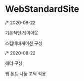 # WebStandardSite

/* 2020-08-22 <br>
 <p>기본적인 레이아웃</p>
 <p>스킵네비게이션 구성</p>

/* 2020-08-22 <br>
 <p> 헤더 구성</p>
 <p> 웹 폰트:나눔 고딕 적용</p>
